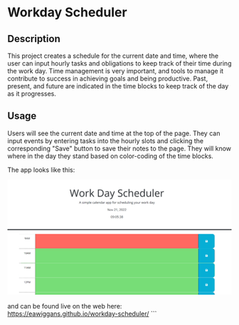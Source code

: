 # Workday Scheduler

## Description

This project creates a schedule for the current date and time, where the user can input hourly tasks and obligations to keep track of their time during the work day. Time management is very important, and tools to manage it contribute to success in achieving goals and being productive. Past, present, and future are indicated in the time blocks to keep track of the day as it progresses.

## Usage

Users will see the current date and time at the top of the page. They can input events by entering tasks into the hourly slots and clicking the corresponding "Save" button to save their notes to the page. They will know where in the day they stand based on color-coding of the time blocks.

The app looks like this:

    
![Screenshot of workday scheduler webpage](assets/images/Screenshot%202022-11-21%20090834.png)

and can be found live on the web here: https://eawiggans.github.io/workday-scheduler/  ```
